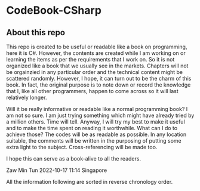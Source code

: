 # CodeBook-CSharp
## About this repo
This repo is created to be useful or readable like a book on programming, here it is C#. However, the contents are created while I am working on or learning the items as per the requirements that I work on. So it is not organized like a book that we usually see in the markets. Chapters will not be orgainzied in any particular order and the technical content might be scattered randomly. However, I hope, it can turn out to be the charm of this book. In fact, the original purpose is to note down or record the knowledge that I, like all other programmers, happen to come across so it will last relatively longer. 

Will it be really informative or readable like a normal programming book?
I am not so sure. I am just trying something which might have already tried by a million others. Time will tell. Anyway, I will try my best to make it useful and to make the time spent on reading it worthwhile. What can I do to achieve those? The codes will be as readable as possible. In any location suitable, the comments will be written in the purposing of putting some extra light to the subject. Cross-referencing will be made too. 

I hope this can serve as a book-alive to all the readers.

Zaw Min Tun
2022-10-17 11:14
Singapore

All the information following are sorted in reverse chronology order.

